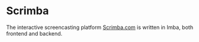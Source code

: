 # Scrimba

The interactive screencasting platform [Scrimba.com](https://scrimba.com) is written in Imba, both frontend and backend.

